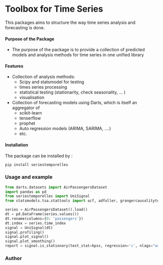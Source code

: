 # Toolbox for Time Series

This packages aims to structure the way time series analysis and forecasting is done. 

#### Purpose of the Package 
+ The purpose of the package is to
provide a collection of predicted models 
and analysis methods for time series in one unified library

#### Features 
+ Collection of analysis methods:
  - Scipy and statsmodel for testing 
  - times series processing
  - statistical testing (stationarity, check seasonality, ...  )
  - visualisation
+ Collection of forecasting models using Darts, which is itself an aggregator of 
   - scikit-learn
   - tenserflow
   - prophet
   - Auto regression models (ARIMA, SARIMA, ....)
   - etc.

#### Installation 
The package can be installed by :
```bash
pip install seriestemporelles
```

### Usage and example
```python
from darts.datasets import AirPassengersDataset
import pandas as pd
from seriestemporelles import UniSignal
from statsmodels.tsa.stattools import acf, adfuller, grangercausalitytests, kpss, pacf

series = AirPassengersDataset().load()
dt = pd.DataFrame(series.values())
dt.rename(columns={0: 'passengers'})
dt.index = series.time_index
signal = UniSignal(dt)
signal.profiling()
signal.plot_signal()
signal.plot_smoothing()
report = signal.is_stationary(test_stat=kpss, regression='c', nlags="auto")
```

### Author